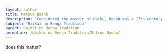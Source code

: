 ```yaml
---
layout: author
title: Matsuo Bashō
description: "Considered the master of Haiku, Bashō was a 17th-century Japanese poet whose works often celebrated nature, encapsulating deep emotional insights within the simplicity of everyday life."
subject: "Haikai no Renga Tradition"
parent: Haikai no Renga Tradition
permalink: /Haikai no Renga Tradition/Matsuo Bashō/
---
```


does this matter?
